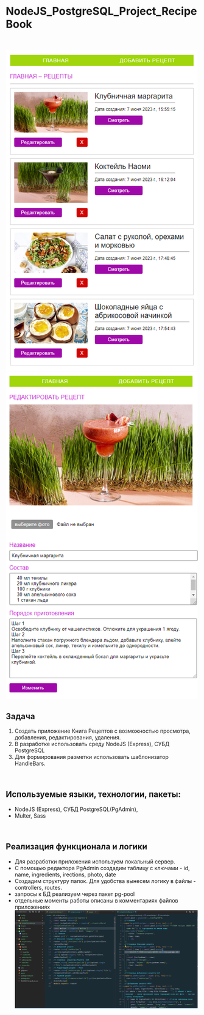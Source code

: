 # NodeJS_PostgreSQL_Project_RecipeBook
&nbsp;


![recipe-home](https://github.com/AntonioMikhailov/AntonioMikhailov/blob/main/assets/recipe-home.png)
![recipe-edit](https://github.com/AntonioMikhailov/AntonioMikhailov/blob/main/assets/recipe-edit.png)
## Задача
 1.	Создать приложение Книга Рецептов с возможностью просмотра, добавления, редактирования, удаления.
2.	В разработке использовать среду NodeJS (Express), СУБД PostgreSQL 
3.	Для формирования разметки использовать шаблонизатор HandleBars. 


&nbsp;
## Используемые языки, технологии, пакеты:
- NodeJS (Express), СУБД PostgreSQL(PgAdmin), 
- Multer, Sass


&nbsp;
## Реализация функционала и логики
 
- Для разработки приложения используем локальный сервер. 
- С помощью редактора PgAdmin создадим таблицу с ключами - id, name, ingredients, irections, photo, date
- Создадим структуру папок. Для удобства вынесем логику в файлы - controllers, routes.
- запросы к БД реализуем через пакет pg-pool
- отдельные моменты работы описаны в комментариях файлов приложениях 
&nbsp;
 ![recipe-code](https://github.com/AntonioMikhailov/AntonioMikhailov/blob/main/assets/recipe-code.png)
